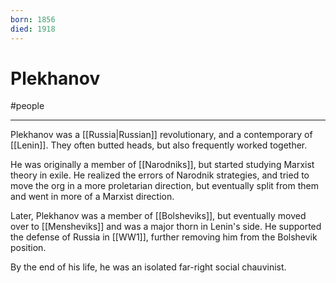 ```yaml
---
born: 1856
died: 1918
---
```

# Plekhanov
#people 

---
Plekhanov was a [[Russia|Russian]] revolutionary, and a contemporary of [[Lenin]]. They often butted heads, but also frequently worked together. 

He was originally a member of [[Narodniks]], but started studying Marxist theory in exile. He realized the errors of Narodnik strategies, and tried to move the org in a more proletarian direction, but eventually split from them and went in more of a Marxist direction.

Later, Plekhanov was a member of [[Bolsheviks]], but eventually moved over to [[Mensheviks]] and was a major thorn in Lenin's side. He supported the defense of Russia in [[WW1]], further removing him from the Bolshevik position. 

By the end of his life, he was an isolated far-right social chauvinist. 